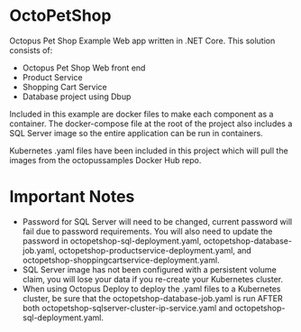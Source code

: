 # OctoPetShop
Octopus Pet Shop Example Web app written in .NET Core.  This solution consists of:
 - Octopus Pet Shop Web front end
 - Product Service
 - Shopping Cart Service
 - Database project using Dbup

 Included in this example are docker files to make each component as a container.  The docker-compose file at the root of the project also includes a SQL Server image so the entire application can be run in containers.  

 Kubernetes .yaml files have been included in this project which will pull the images from the octopussamples Docker Hub repo.

# Important Notes
- Password for SQL Server will need to be changed, current password will fail due to password requirements.  You will also need to update the password in octopetshop-sql-deployment.yaml, octopetshop-database-job.yaml, octopetshop-productservice-deployment.yaml, and octopetshop-shoppingcartservice-deployment.yaml.
- SQL Server image has not been configured with a persistent volume claim, you will lose your data if you re-create your Kubernetes cluster.
- When using Octopus Deploy to deploy the .yaml files to a Kubernetes cluster, be sure that the octopetshop-database-job.yaml is run AFTER both octopetshop-sqlserver-cluster-ip-service.yaml and octopetshop-sql-deployment.yaml.
